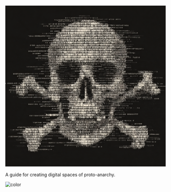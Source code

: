 ![logo](_assets/skull_and_crossbones.png)

A guide for creating digital spaces of proto-anarchy.

<!-- background color -->

![color](#181716)